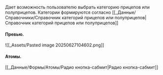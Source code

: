 Дает возможность пользователю выбрать категорию прицепов или полуприцепов.
Категории формируются согласно [[_Данные/Справочники/Справочник категорий прицепов или полуприцепов|Справочник категорий прицепов или полуприцепов]]
#### Превью.
![[_Assets/Pasted image 20250627104602.png]]

#### Атомы.
[[_Данные/Формы/Атомы/Радио кнопка-сабмит|Радио кнопка-сабмит]]